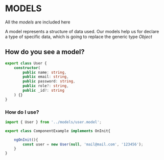 
  
# MODELS

  
All the *models* are included here

A model represents a structure of data used. Our models help us for declare a type of specific data, which is going to replace the generic type *Object*
 

## How do you see a model?

```ts
export class User {
	constructor(
		public name: string,
		public email: string,
		public password: string,
		public role?: string,
		public _id?: string
	) {}
}

```

### How do I use?

```ts
import { User } from '../models/user.model';

export class ComponentExample implements OnInit{

	ngOnInit(){
		const user = new User(null, 'mail@mail.com', '123456');
	}
}

  

```